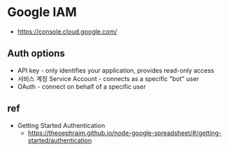 # Google IAM
- https://console.cloud.google.com/

## Auth options
- API key - only identifies your application, provides read-only access
- 서비스 계정 Service Account - connects as a specific "bot" user
- OAuth - connect on behalf of a specific user

## ref
- Getting Started Authentication
  - https://theoephraim.github.io/node-google-spreadsheet/#/getting-started/authentication
